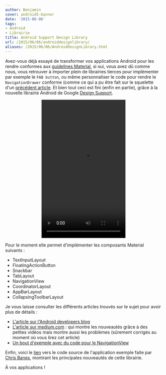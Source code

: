 ```yaml
---
author: Benjamin
cover: android5-banner
date: '2015-06-06'
tags:
- Android
- Librairie
title: Android Support Design Library
url: /2015/06/06/androiddesignlibrary/
aliases: /2015/06/06/AndroidDesignLibrary.html
---
```



Avez-vous déjà essayé de transformer vos applications Android pour les rendre conformes aux [guidelines Material](http://www.google.com/design/spec/material-design/introduction.html), si oui, vous avez dû comme nous, vous retrouver à importer plein de librairies tierces pour implémenter par exemple le `FAB button`, ou même personnaliser le code pour rendre le `NavigationDrawer` conforme (comme ce qui a pu être fait sur le squelette d'un [précédent article](http://code-troopers.com/2014/11/26/SqueletteAndroid5.html). Et bien tout ceci est fini (enfin en partie), grâce à la nouvelle librairie Android de Google [Design Support](http://developer.android.com/tools/support-library/features.html#design).



<div style="text-align:center">
<video width="270" height="444" controls>
  <source src="/videos/designlibrary-cheesesquare.mp4" type="video/mp4">
Your browser does not support the video tag.
</video>
</div>

Pour le moment elle permet d'implémenter les composants Material suivants :

* TextInputLayout
* FloatingActionButton
* Snackbar
* TabLayout
* NavigationView
* CoordinatorLayout
* AppBarLayout
* CollapsingToolbarLayout

Je vous laisse consulter les différents articles trouvés sur le sujet pour avoir plus de détails :

* [L'article sur l'Android developers blog](http://android-developers.blogspot.fr/2015/05/android-design-support-library.html)
* [L'article sur medium.com](https://medium.com/android-bites/first-steps-with-the-design-support-library-8dcf06230ddd) : qui montre les nouveautés grâce à des petites vidéos mais montre aussi les problèmes (sûrement corrigés au moment où vous lirez cet article)
* [Un bout d'exemple avec du code pour le NavigationView](http://antonioleiva.com/navigation-view/)

Enfin, voici le [lien](https://github.com/chrisbanes/cheesesquare) vers le code source de l'application exemple faite par [Chris Banes](https://chris.banes.me/), montrant les principales nouveautés de cette librairie.


À vos applications !
